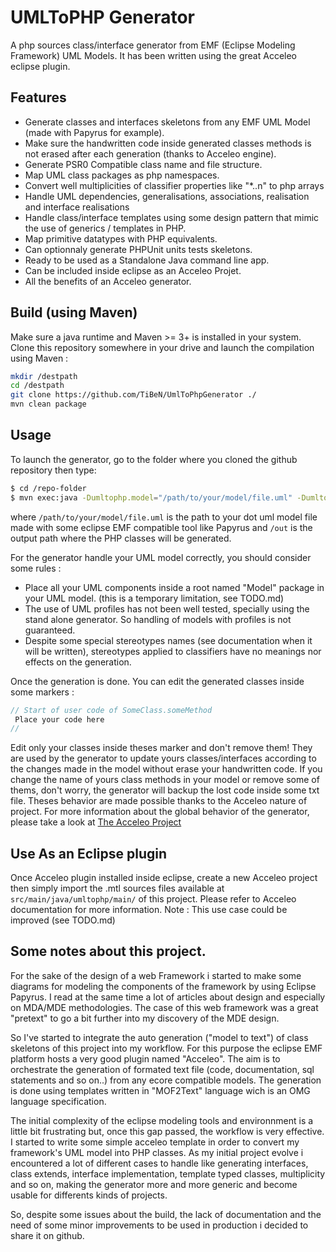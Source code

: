 # UMLToPHP Generator

A php sources class/interface generator from EMF (Eclipse Modeling Framework) UML Models.
It has been written using the great Acceleo eclipse plugin. 

## Features
- Generate classes and interfaces skeletons from any EMF UML Model (made with Papyrus for example).
- Make sure the handwritten code inside generated classes methods is not erased after each generation (thanks to Acceleo engine).
- Generate PSR0 Compatible class name and file structure.
- Map UML class packages as php namespaces.
- Convert well multiplicities of classifier properties like "\*..n" to php arrays 
- Handle UML dependencies, generalisations, associations, realisation and interface realisations
- Handle class/interface templates using some design pattern that mimic the use of generics / templates in PHP.
- Map primitive datatypes with PHP equivalents.
- Can optionnaly generate PHPUnit units tests skeletons.
- Ready to be used as a Standalone Java command line app.
- Can be included inside eclipse as an Acceleo Projet.
- All the benefits of an Acceleo generator.

## Build (using Maven)
Make sure a java runtime and Maven >= 3+ is installed in your system. 
Clone this repository somewhere in your drive and launch the compilation using Maven : 

```bash
mkdir /destpath
cd /destpath
git clone https://github.com/TiBeN/UmlToPhpGenerator ./
mvn clean package
```

## Usage
To launch the generator, go to the folder where you cloned the github repository then type:
```bash
$ cd /repo-folder
$ mvn exec:java -Dumltophp.model="/path/to/your/model/file.uml" -Dumltophp.out="/out" 
```
where `/path/to/your/model/file.uml` is the path to your dot uml model file made with some eclipse EMF compatible tool like Papyrus and `/out` is the output path where the PHP classes will be generated. 

For the generator handle your UML model correctly, you should consider some rules :
- Place all your UML components inside a root named "Model" package in your UML model. (this is a temporary limitation, see TODO.md)
- The use of UML profiles has not been well tested, specially using the stand alone generator. So handling of models with profiles is not guaranteed. 
- Despite some special stereotypes names (see documentation when it will be written), stereotypes applied to classifiers have no meanings nor effects on the generation.

Once the generation is done. You can edit the generated classes inside some markers :
```php
// Start of user code of SomeClass.someMethod
 Place your code here
//
```
Edit only your classes inside theses marker and don't remove them! 
They are used by the generator to update yours classes/interfaces according to the changes made in the model without erase your handwritten code. 
If you change the name of yours class methods in your model or remove some of thems, don't worry, the generator will backup the lost code inside some txt file. 
Theses behavior are made possible thanks to the Acceleo nature of project. For more information about the global behavior of the generator, please take a look at [The Acceleo Project](http://www.eclipse.org/acceleo/)

## Use As an Eclipse plugin
Once Acceleo plugin installed inside eclipse, create a new Acceleo project then simply import the .mtl sources files available at `src/main/java/umltophp/main/` of this project. Please refer to Acceleo documentation for more information. 
Note : This use case could be improved (see TODO.md)

## Some notes about this project.
For the sake of the design of a web Framework i started to make some diagrams for modeling the components of the framework by using Eclipse Papyrus. I read at the same time a lot of articles about design and especially on MDA/MDE methodologies. The case of this web framework was a great "pretext" to go a bit further into my discovery of the MDE design. 

So I've started to integrate the auto generation ("model to text") of class skeletons of this project into my workflow. For this purpose the eclipse EMF platform hosts a very good plugin named "Acceleo". The aim is to orchestrate the generation of formated text file (code, documentation, sql statements and so on..) from any ecore compatible models. The generation is done using templates written in "MOF2Text" language wich is an OMG language specification. 

The initial complexity of the eclipse modeling tools and environnment is a little bit frustrating but, once this gap passed, the workflow is very effective. 
I started to write some simple acceleo template in order to convert my framework's UML model into PHP classes. As my initial project evolve i encountered a lot of different cases to handle like generating interfaces, class extends, interface implementation, template typed classes, multiplicity and so on, making the generator more and more generic and become usable for differents kinds of projects. 

So, despite some issues about the build, the lack of documentation and the need of some minor improvements to be used in production i decided to share it on github.


